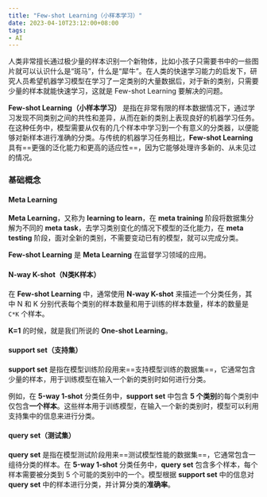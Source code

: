 ```yaml
---
title: "Few-shot Learning（小样本学习）"
date: 2023-04-10T23:12:00+08:00
tags:
- AI
---
```


人类非常擅长通过极少量的样本识别一个新物体，比如小孩子只需要书中的一些图片就可以认识什么是“斑马”，什么是“犀牛”。在人类的快速学习能力的启发下，研究人员希望机器学习模型在学习了一定类别的大量数据后，对于新的类别，只需要少量的样本就能快速学习，这就是 Few-shot Learning 要解决的问题。

**Few-shot Learning（小样本学习）** 是指在非常有限的样本数据情况下，通过学习发现不同类别之间的共性和差异，从而在新的类别上表现良好的机器学习任务。在这种任务中，模型需要从仅有的几个样本中学习到一个有意义的分类器，以便能够对新样本进行准确的分类。与传统的机器学习任务相比，**Few-shot Learning** 具有==更强的泛化能力和更高的适应性==，因为它能够处理许多新的、从未见过的情况。

### 基础概念

#### Meta Learning

**Meta Learning**，又称为 **learning to learn**，在 **meta training** 阶段将数据集分解为不同的 **meta task**，去学习类别变化的情况下模型的泛化能力，在 **meta testing** 阶段，面对全新的类别，不需要变动已有的模型，就可以完成分类。

**Few-shot Learning** 是 **Meta Learning** 在监督学习领域的应用。

#### N-way K-shot（N类K样本）

在 **Few-shot Learning** 中，通常使用 **N-way K-shot** 来描述一个分类任务，其中 N 和 K 分别代表每个类别的样本数量和用于训练的样本数量，样本的数量是 `C*K` 个样本。

**K=1** 的时候，就是我们所说的 **One-shot Learning**。

#### support set（支持集）

**support set** 是指在模型训练阶段用来==支持模型训练的数据集==，它通常包含少量的样本，用于训练模型在输入一个新的类别时如何进行分类。

例如，在 **5-way 1-shot** 分类任务中，**support set** 中包含 **5 个类别**的每个类别中仅包含**一个样本**。这些样本用于训练模型，在输入一个新的类别时，模型可以利用支持集中的信息来进行分类。

#### query set（测试集）

**query set** 是指在模型测试阶段用来==测试模型性能的数据集==，它通常包含一组待分类的样本。在 **5-way 1-shot** 分类任务中，**query set** 包含多个样本，每个样本需要被分类到 5 个可能的类别中的一个。模型根据 **support set** 中的信息对 **query set** 中的样本进行分类，并计算分类的**准确率**。



